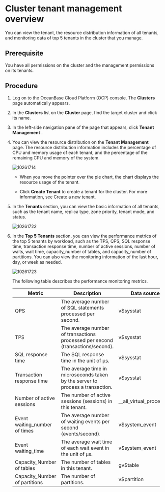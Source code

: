 Cluster tenant management overview 
=======================================================

You can view the tenant, the resource distribution information of all tenants, and monitoring data of top 5 tenants in the cluster that you manage. 

**Prerequisite** 
-------------------------------------

You have all permissions on the cluster and the management permissions on its tenants.

**Procedure** 
----------------------------------

1. Log on to the OceanBase Cloud Platform (OCP) console. The **Clusters** page automatically appears.

   

2. In the **Clusters** list on the **Cluster** page, find the target cluster and click its name.

   

3. In the left-side navigation pane of the page that appears, click **Tenant Management** .

   

4. You can view the resource distribution on the **Tenant Management** page. The resource distribution information includes the percentage of CPU and memory usage of each tenant, and the percentage of the remaining CPU and memory of the system. 

   ![10261714](https://help-static-aliyun-doc.aliyuncs.com/assets/img/en-US/2825667361/p344188.png)
   * When you move the pointer over the pie chart, the chart displays the resource usage of the tenant.

     
   
   * Click **Create Tenant** to create a tenant for the cluster. For more information, see [Create a new tenant](../5.manage-tenants/2.basic-tenant-operations/2.create-a-tenant-1.md).

     
   

   

5. In the **Tenants** section, you can view the basic information of all tenants, such as the tenant name, replica type, zone priority, tenant mode, and status.

   ![10261722](https://help-static-aliyun-doc.aliyuncs.com/assets/img/en-US/2825667361/p344196.png)
   

6. In the **Top 5 Tenants** section, you can view the performance metrics of the top 5 tenants by workload, such as the TPS, QPS, SQL response time, transaction response time, number of active sessions, number of waits, wait time, capacity_number of tables, and capacity_number of partitions. You can also view the monitoring information of the last hour, day, or week as needed. 

   ![10261723](https://help-static-aliyun-doc.aliyuncs.com/assets/img/en-US/2825667361/p344198.png)

   The following table describes the performance monitoring metrics. 
   

   |            Metric             |                                  Description                                   |        Data source        |
   |-------------------------------|--------------------------------------------------------------------------------|---------------------------|
   | QPS                           | The average number of SQL statements processed per second.                     | v$sysstat                 |
   | TPS                           | The average number of transactions processed per second (transactions/second). | v$sysstat                 |
   | SQL response time             | The SQL response time in the unit of µs.                                       | v$sysstat                 |
   | Transaction response time     | The average time in microseconds taken by the server to process a transaction. | v$sysstat                 |
   | Number of active sessions     | The number of active sessions (sessions) in this tenant.                       | __all_virtual_processlist |
   | Event waiting_number of times | The average number of waiting events per second (events/second).               | v$system_event            |
   | Event waiting_time            | The average wait time of each wait event in the unit of μs.                    | v$system_event            |
   | Capacity_Number of tables     | The number of tables in this tenant.                                           | gv$table                  |
   | Capacity_Number of partitions | The number of partitions.                                                      | v$partition               |

   



